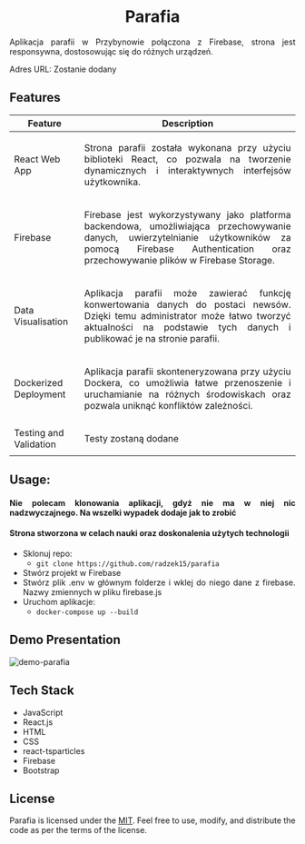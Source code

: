 <div align="center">
  <a href="https://github.com/radzek15/parafia"></a>
  <h1 align="center">Parafia</h1>
  <p align="justify">Aplikacja parafii w Przybynowie połączona z Firebase, strona jest responsywna, dostosowując się do różnych urządzeń.</p></div>
  <p align="justify">Adres URL: Zostanie dodany</p>

## Features

| Feature                | Description                                                                                                                                                                                                                        |
|------------------------|------------------------------------------------------------------------------------------------------------------------------------------------------------------------------------------------------------------------------------|
| React Web App          | <p align="justify">Strona parafii została wykonana przy użyciu biblioteki React, co pozwala na tworzenie dynamicznych i interaktywnych interfejsów użytkownika. </p>                                                               |
| Firebase               | <p align="justify">Firebase jest wykorzystywany jako platforma backendowa, umożliwiająca przechowywanie danych, uwierzytelnianie użytkowników za pomocą Firebase Authentication oraz przechowywanie plików w Firebase Storage.</p> |
| Data Visualisation     | <p align="justify">Aplikacja parafii może zawierać funkcję konwertowania danych do postaci newsów. Dzięki temu administrator może łatwo tworzyć aktualności na podstawie tych danych i publikować je na stronie parafii. </p>      |
| Dockerized Deployment  | <p align="justify">Aplikacja parafii skonteneryzowana przy użyciu Dockera, co umożliwia łatwe przenoszenie i uruchamianie na różnych środowiskach oraz pozwala uniknąć konfliktów zależności.</p>                                  |
| Testing and Validation | <p align="justify">Testy zostaną dodane</p>                                                                                                                                                                                        |

## Usage:

<div align="justify">

#### Nie polecam klonowania aplikacji, gdyż nie ma w niej nic nadzwyczajnego. Na wszelki wypadek dodaje jak to zrobić
#### Strona stworzona w celach nauki oraz doskonalenia użytych technologii
 * Sklonuj repo:
   *  `git clone https://github.com/radzek15/parafia`
 * Stwórz projekt w Firebase
 * Stwórz plik .env w głównym folderze i wklej do niego dane z firebase. Nazwy zmiennych w pliku firebase.js
 * Uruchom aplikacje:
   * `docker-compose up --build`
   
## Demo Presentation
  
  ![demo-parafia](https://github.com/radzek15/parafia/assets/79796741/aee24336-f852-43a7-975e-ff9d886f3291)

## Tech Stack
   * JavaScript
   * React.js
   * HTML
   * CSS
   * react-tsparticles
   * Firebase
   * Bootstrap

## License
Parafia is licensed under the [MIT](https://github.com/radzek15/parafia/blob/master/LICENSE). Feel free to use, modify, and distribute the code as per the terms of the license.

</div>
